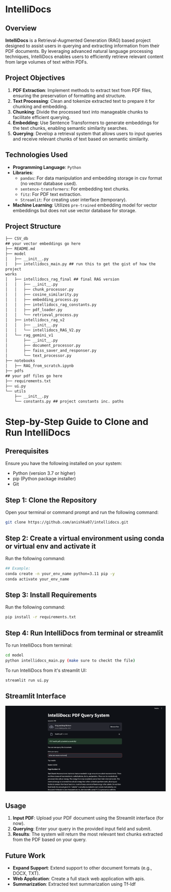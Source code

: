 # IntelliDocs

## Overview

**IntelliDocs** is a Retrieval-Augmented Generation (RAG) based project designed to assist users in querying and extracting information from their PDF documents. By leveraging advanced natural language processing techniques, IntelliDocs enables users to efficiently retrieve relevant content from large volumes of text within PDFs.

## Project Objectives

1. **PDF Extraction**: Implement methods to extract text from PDF files, ensuring the preservation of formatting and structure.
2. **Text Processing**: Clean and tokenize extracted text to prepare it for chunking and embedding.
3. **Chunking**: Divide the processed text into manageable chunks to facilitate efficient querying.
4. **Embedding**: Use Sentence Transformers to generate embeddings for the text chunks, enabling semantic similarity searches.
5. **Querying**: Develop a retrieval system that allows users to input queries and receive relevant chunks of text based on semantic similarity.

## Technologies Used

- **Programming Language**: `Python`
- **Libraries**:
  - `pandas`: For data manipulation and embedding storage in csv format (no vector database used).
  - `sentence-transformers`: For embedding text chunks.
  - `fitz`: For PDF text extraction.
  - `Streamlit`: For creating user interface (temporary).
- **Machine Learning**: Utilizes `pre-trained` embedding model for vector embeddings but does not use vector database for storage.

## Project Structure

```plaintext
├── CSV_db
## your vector embeddings go here
├── README.md
├── model
│   ├── __init__.py
│   ├── intellidocs_main.py ## run this to get the gist of how the project 
works
│   ├── intellidocs_rag_final ## final RAG version
│   │   ├── __init__.py
│   │   ├── chunk_processor.py
│   │   ├── cosine_similarity.py
│   │   ├── embedding_process.py
│   │   ├── intellidocs_rag_constants.py
│   │   ├── pdf_loader.py
│   │   └── retrieval_process.py
│   ├── intellidocs_rag_v2
│   │   ├── __init__.py
│   │   └── intellidocs_RAG_V2.py
│   └── rag_gemini_v1
│       ├── __init__.py
│       ├── document_processor.py
│       ├── faiss_saver_and_responser.py
│       └── text_processor.py
├── notebooks
│   ├── RAG_from_scratch.ipynb
├── pdfs
## your pdf files go here
├── requirements.txt
├── ui.py
└── utils
    ├── __init__.py
    └── constants.py ## project constants inc. paths 

```

# Step-by-Step Guide to Clone and Run IntelliDocs

## Prerequisites

Ensure you have the following installed on your system:
- Python (version 3.7 or higher)
- pip (Python package installer)
- Git

## Step 1: Clone the Repository

Open your terminal or command prompt and run the following command:

```bash
git clone https://github.com/anishka07/intellidocs.git
```

## Step 2: Create a virtual environment using conda or virtual env and activate it

Run the following command:

```bash
## Example:
conda create -n your_env_name python=3.11 pip -y
conda activate your_env_name 
```

## Step 3: Install Requirements

Run the following command:

```bash
pip install -r requirements.txt
```

## Step 4: Run IntelliDocs from terminal or streamlit

To run IntelliDocs from terminal:

```bash
cd model
python intellidocs_main.py (make sure to checkt the file)
```

To run IntelliDocs from it's streamlit UI:

```bash
streamlit run ui.py
```

## Streamlit Interface

![Alt Text](images/ui.png)

## Usage

1. **Input PDF**: Upload your PDF document using the Streamlit interface (for now).
2. **Querying**: Enter your query in the provided input field and submit.
3. **Results**: The system will return the most relevant text chunks extracted from the PDF based on your query.

## Future Work

- **Expand Support**: Extend support to other document formats (e.g., DOCX, TXT).
- **Web Application**: Create a full stack web application with apis.
- **Summarization**: Extracted text summarization using Tf-Idf


